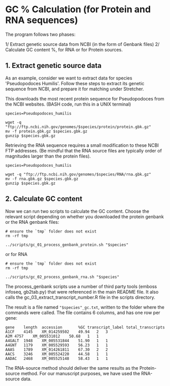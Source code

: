 # GC % Calculation (for Protein and RNA sequences)

The program follows two phases:

1/ Extract genetic source data from NCBI (in the form of Genbank files)
2/ Calculate GC content %, for RNA or for Protein sources.


## 1. Extract genetic source data

As an example, consider we want to extract data for species 'Pseudopodoces Humilis'. Follow these steps to extract its genetic sequence from NCBI, and prepare it for matching under Stretcher.

This downloads the most recent protein sequence for Pseudopodoces from the NCBI websites. (BASH code, run this in a UNIX terminal)

```
species=Pseudopodoces_humilis

wget -q "ftp://ftp.ncbi.nih.gov/genomes/$species/protein/protein.gbk.gz"
mv -f protein.gbk.gz $species.gbk.gz
gunzip $species.gbk.gz
```

Retrieving the RNA sequence requires a small modification to these NCBI FTP addresses. (Be mindful that the RNA source files are typically order of magnitudes larger than the protein files).

```
species=Pseudopodoces_humilis

wget -q "ftp://ftp.ncbi.nih.gov/genomes/$species/RNA/rna.gbk.gz"
mv -f rna.gbk.gz $species.gbk.gz
gunzip $species.gbk.gz
```



## 2. Calculate GC content

Now we can run two scripts to calculate the GC content. Choose the relevant script depending on whether you downloaded the protein genbank or the RNA genbank files:

```
# ensure the `tmp` folder does not exist
rm -rf tmp

../scripts/gc_01_process_genbank_protein.sh "$species"

```
or for RNA
```
# ensure the `tmp` folder does not exist
rm -rf tmp

../scripts/gc_02_process_genbank_rna.sh "$species"

```
The process_genbank scripts use a number of third party tools (emboss infoseq, gb2tab.py) that were referenced in the main README file. It also calls the gc_03_extract_transcript_number.R file in the scripts directory.

The result is a file named `"$species"_gc.txt`, written to the folder where the commands were called. The file contains 6 columns, and has one row per gene:

```
gene	length	accession		%GC	transcript_label total_transcripts
A1CF	4145	XM_014259502	49.94	2	3
A2M	4757	XM_005531012	50.68	1	1
A4GALT	1948	XM_005531844	51.90	1	1
A4GNT	1179	XM_005529593	56.23	1	1
AAAS	1789	XM_014261811	67.30	2	2
AACS	3246	XM_005524220	44.58	1	1
AADAC	2468	XM_005525148	58.43	1	1
```
The RNA-source method should deliver the same results as the Protein-source method. For our manuscript purposes, we have used the RNA-source data.

